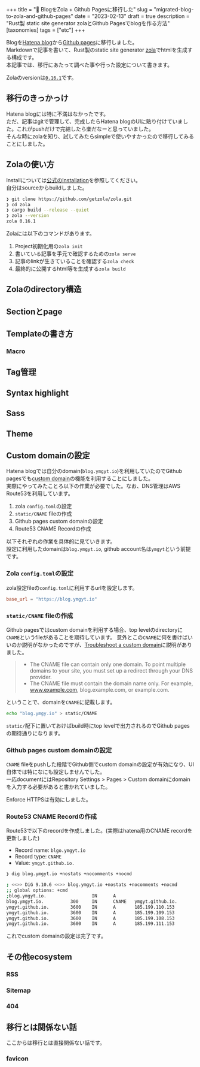 +++
title = "🚛 BlogをZola + Github Pagesに移行した"
slug = "migrated-blog-to-zola-and-github-pages"
date = "2023-02-13"
draft = true
description = "Rust製 static site generator zolaとGithub Pagesでblogを作る方法"
[taxonomies]
tags = ["etc"]
+++

Blogを[Hatena blog](https://hatenablog.com/)から[Github pages](https://docs.github.com/en/pages)に移行しました。  
Markdownで記事を書いて、Rust製のstatic site generator [zola](https://github.com/getzola/zola)でhtmlを生成する構成です。  
本記事では、移行にあたって調べた事や行った設定について書きます。  

<!-- more -->

Zolaのversionは[`0.16.1`](https://github.com/getzola/zola/releases/tag/v0.16.1)です。

## 移行のきっかっけ

Hatena blogには特に不満はなかったです。  
ただ、記事はgitで管理して、完成したらHatena blogのUIに貼り付けていました。これがpushだけで完結したら楽だなーと思っていました。  
そんな時にzolaを知り、試してみたらsimpleで使いやすかったので移行してみることにしました。

## Zolaの使い方

Installについては[公式のInstallation](https://www.getzola.org/documentation/getting-started/installation/)を参照してください。  
自分はsourceからbuildしました。  

```sh
❯ git clone https://github.com/getzola/zola.git
❯ cd zola
❯ cargo build --release --quiet
❯ zola --version
zola 0.16.1
```

Zolaには以下のコマンドがあります。  

1. Project初期化用の`zola init`
1. 書いている記事を手元で確認するための`zola serve`
1. 記事のlinkが生きていることを確認する`zola check`
1. 最終的に公開するhtml等を生成する`zola build`

## Zolaのdirectory構造

## Sectionとpage

## Templateの書き方

### Macro

## Tag管理

## Syntax highlight

## Sass

## Theme


## Custom domainの設定

Hatena blogでは自分のdomain(`blog.ymgyt.io`)を利用していたのでGithub pagesでも[custom domain](https://docs.github.com/en/pages/configuring-a-custom-domain-for-your-github-pages-site/managing-a-custom-domain-for-your-github-pages-site)の機能を利用することにしました。  
実際にやってみたことろ以下の作業が必要でした。なお、DNS管理はAWS Route53を利用しています。 

1. zola `config.toml`の設定
1. `static/CNAME` fileの作成
1. Github pages custom domainの設定
1. Route53 CNAME Recordの作成

以下それぞれの作業を具体的に見ていきます。  
設定に利用したdomainは`blog.ymgyt.io`, github account名は`ymgyt`という前提です。

### Zola `config.toml`の設定

zola設定fileの`config.toml`に利用するurlを設定します。  

```toml
base_url = "https://blog.ymgyt.io"
```

### `static/CNAME` fileの作成  

Github pagesではcustom domainを利用する場合、top levelのdirectoryに`CNAME`というfileがあることを期待しています。 
意外とこの`CNAME`に何を書けばいいのか説明がなかったのですが、[Troubleshoot a custom domain](https://docs.github.com/en/pages/configuring-a-custom-domain-for-your-github-pages-site/troubleshooting-custom-domains-and-github-pages#cname-errors)に説明がありました。

> * The CNAME file can contain only one domain. To point multiple domains to your site, you must set up a redirect through your DNS provider.
> * The CNAME file must contain the domain name only. For example, www.example.com, blog.example.com, or example.com.

ということで、domainを`CNAME`に記載します。  

```sh
echo "blog.ymgy.io" > static/CNAME
```

`static/`配下に置いておけばbuild時にtop levelで出力されるのでGithub pagesの期待通りになります。


### Github pages custom domainの設定

`CNAME` fileをpushした段階でGithub側でcustom domainの設定が有効になり、UI自体では特になにも設定しませんでした。  
一応documentにはRepository Settings > Pages > Custom domainにdomainを入力する必要があると書かれていました。

Enforce HTTPSは有効にしました。

### Route53 CNAME Recordの作成

Route53で以下のrecordを作成しました。(実際はhatena用のCNAME recordを更新しました)  

* Record name: `blgo.ymgyt.io`
* Record type: `CNAME`
* Value: `ymgyt.github.io.`

```sh
❯ dig blog.ymgyt.io +nostats +nocomments +nocmd

; <<>> DiG 9.10.6 <<>> blog.ymgyt.io +nostats +nocomments +nocmd
;; global options: +cmd
;blog.ymgyt.io.                 IN      A
blog.ymgyt.io.          300     IN      CNAME   ymgyt.github.io.
ymgyt.github.io.        3600    IN      A       185.199.110.153
ymgyt.github.io.        3600    IN      A       185.199.109.153
ymgyt.github.io.        3600    IN      A       185.199.108.153
ymgyt.github.io.        3600    IN      A       185.199.111.153
```

これでcustom domainの設定は完了です。

## その他ecosystem

### RSS

### Sitemap

### 404


## 移行とは関係ない話

ここからは移行とは直接関係ない話です。  

### favicon


